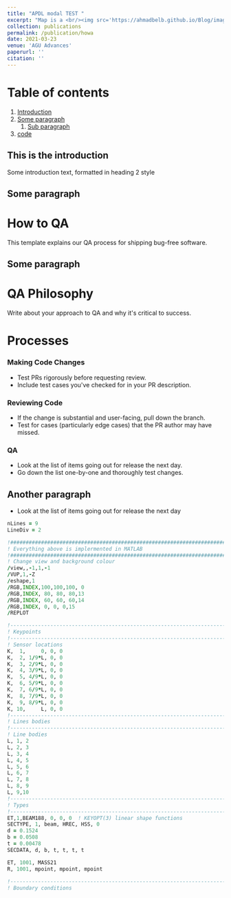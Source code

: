 ```yaml
---
title: "APDL modal TEST "
excerpt: "Map is a <br/><img src='https://ahmadbelb.github.io/Blog/images/modal1.gif' Width= 250px  loop=infinite>"
collection: publications
permalink: /publication/howa
date: 2021-03-23
venue: 'AGU Advances'
paperurl: ''
citation: ''
---
```



# Table of contents
1. [Introduction](#introduction)
2. [Some paragraph](#paragraph1)
    1. [Sub paragraph](#subparagraph1)
3. [code ](#paragraph2)
## This is the introduction <a name="introduction"></a>
Some introduction text, formatted in heading 2 style

## Some paragraph <a name="paragraph1"></a>
# How to QA

This template explains our QA process for shipping bug-free software.
## Some paragraph <a name="paragraph1"></a>
# QA Philosophy

Write about your approach to QA and why it's critical to success. 

# Processes

### Making Code Changes

- Test PRs rigorously before requesting review.
- Include test cases you've checked for in your PR description.

### Reviewing Code

- If the change is substantial and user-facing, pull down the branch.
- Test for cases (particularly edge cases) that the PR author may have missed.

### QA

- Look at the list of items going out for release the next day.
- Go down the list one-by-one and thoroughly test changes.
## Another paragraph <a name="paragraph2"></a>
- Look at the list of items going out for release the next day



```fortran
nLines = 9
LineDiv = 2

!###########################################################################
! Everything above is implermented in MATLAB
!###########################################################################
! Change view and background colour
/view,,-1,1,-1
/VUP,1,-Z 
/eshape,1
/RGB,INDEX,100,100,100, 0   
/RGB,INDEX, 80, 80, 80,13   
/RGB,INDEX, 60, 60, 60,14   
/RGB,INDEX, 0, 0, 0,15  
/REPLOT

!---------------------------------------------------------------------------
! Keypoints
!---------------------------------------------------------------------------
! Sensor locations
K,  1,     0, 0, 0
K,  2, 1/9*L, 0, 0 
K,  3, 2/9*L, 0, 0 
K,  4, 3/9*L, 0, 0 
K,  5, 4/9*L, 0, 0
K,  6, 5/9*L, 0, 0 
K,  7, 6/9*L, 0, 0
K,  8, 7/9*L, 0, 0 
K,  9, 8/9*L, 0, 0
K, 10,     L, 0, 0
!---------------------------------------------------------------------------
! Lines bodies
!---------------------------------------------------------------------------
! Line bodies
L, 1, 2
L, 2, 3
L, 3, 4
L, 4, 5
L, 5, 6 			
L, 6, 7
L, 7, 8
L, 8, 9
L, 9,10
!---------------------------------------------------------------------------
! Types
!---------------------------------------------------------------------------
ET,1,BEAM188, 0, 0, 0  ! KEYOPT(3) linear shape functions
SECTYPE, 1, beam, HREC, HSS, 0 		
d = 0.1524 
b = 0.0508
t = 0.00478 
SECDATA, d, b, t, t, t, t			

ET, 1001, MASS21
R, 1001, mpoint, mpoint, mpoint	
	
!---------------------------------------------------------------------------
! Boundary conditions

```
